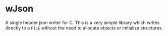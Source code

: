 # wJson

A single header json writer for C.
This is a very simple library which writes directly to a `FILE` without the need
to allocate objects or initialize structures.


